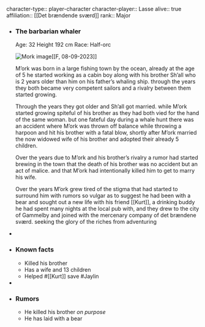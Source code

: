 character-type:: player-character
character-player:: Lasse
alive:: true
affiliation:: [[Det brændende sværd]] 
rank:: Major

- ### The barbarian whaler
  
  Age: 32
  Height 192 cm
  Race: Half-orc
  
  ![Mork image](https://media.discordapp.net/attachments/1025102722850115625/1049290244798824468/Mork.jpg?width=561&height=701)[[F, 08-09-2023]]
  
  M’ork was born in a large fishing town by the ocean, already at the age of 5 he started working as a cabin boy along with his brother Sh’all who is 2 years older than him on his father’s whaling ship. through the years they both became very competent sailors and a rivalry between them started growing.
  
  Through the years they got older and Sh’all got married. while M’ork started growing spiteful of his brother as they had both vied for the hand of the same woman. but one fateful day during a whale hunt there was an accident where M’ork was thrown off balance while throwing a harpoon and hit his brother with a fatal blow, shortly after M’ork married the now widowed wife of his brother and adopted their already 5 children.
  
  Over the years due to M’ork and his brother’s rivalry a rumor had started brewing in the town that the death of his brother was no accident but an act of malice. and that M’ork had intentionally killed him to get to marry his wife.
  
  Over the years M’ork grew tired of the stigma that had started to surround him with rumors so vulgar as to suggest he had been with a bear and sought out a new life with his friend [[Kurt]], a drinking buddy he had spent many nights at the local pub with, and they drew to the city of Gammelby and joined with the mercenary company of det brændene sværd. seeking the glory of the riches from adventuring
-
- ### Known facts
	- Killed his brother
	- Has a wife and 13 children
	- Helped #[[Kurt]] save #Jaylin
-
- ### Rumors
	- He killed his brother *on purpose*
	- He has laid with a bear